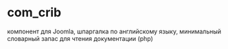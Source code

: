 # com_crib
компонент для Joomla, шпаргалка по английскому языку, минимальный словарный запас для чтения документации (php)
